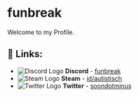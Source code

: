 # funbreak
Welcome to my Profile.

## 🔗 Links:
- ![Discord Logo](https://i.imgur.com/002xgns.png) __Discord__ - [funbreak](https://discord.com/users/373164989143580684)
- ![Steam Logo](https://i.imgur.com/RAjZrQb.png) __Steam__ - [id/autistisch](https://steamcommunity.com/id/autistisch)
- ![Twitter Logo](https://abs.twimg.com/favicons/twitter.3.ico) __Twitter__ - [soondotminus](https://twitter.com/soondotminus)


